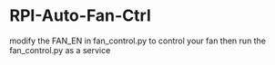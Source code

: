 # RPI-Auto-Fan-Ctrl

modify the FAN_EN in fan_control.py to control your fan
then run the fan_control.py as a service